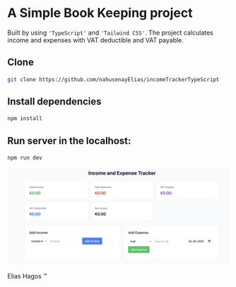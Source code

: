 # A Simple Book Keeping project

Built by using `'TypeScript'` and `'Tailwind CSS'`. The project calculates income and expenses with VAT deductible and VAT payable.


## Clone

```bash
git clone https://github.com/nahusenayElias/incomeTrackerTypeScript

```


## Install dependencies

```bash
npm install
```

## Run server in the localhost:


```bash
npm run dev
```


 ![screenshot of the project](./src/assets/it.png)


 Elias Hagos ™